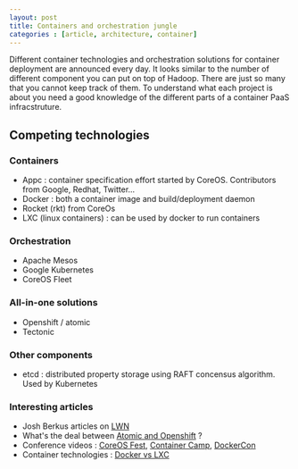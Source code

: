 ```yaml
---
layout: post
title: Containers and orchestration jungle
categories : [article, architecture, container]
---
```


Different container technologies and orchestration solutions for container deployment are announced every day.
It looks similar to the number of different component you can put on top of Hadoop. There are just so many
that you cannot keep track of them. To understand what each project is about you need a good knowledge of the
different parts of a container PaaS infracstruture.

## Competing technologies

### Containers
* Appc : container specification effort started by CoreOS. Contributors from Google, Redhat, Twitter...
* Docker : both a container image and build/deployment daemon
* Rocket (rkt) from CoreOs
* LXC (linux containers) : can be used by docker to run containers

### Orchestration
* Apache Mesos
* Google Kubernetes
* CoreOS Fleet

### All-in-one solutions
* Openshift / atomic
* Tectonic

### Other components
* etcd : distributed property storage using RAFT concensus algorithm. Used by Kubernetes

### Interesting articles
* Josh Berkus articles on [LWN][1]
* What's the deal between [Atomic and Openshift][2] ? 
* Conference videos : [CoreOS Fest][3], [Container Camp][4], [DockerCon][5]
* Container technologies : [Docker vs LXC][6]

[1]: https://lwn.net/Archives/GuestIndex/
[2]: https://blog.openshift.com/geard-the-intersection-of-paas-docker-and-project-atomic/
[3]: https://coreos.com/fest/
[4]: https://www.youtube.com/channel/UCvksXSnLqIVM_uFB7xyrsSg/playlists
[5]: https://www.youtube.com/user/dockerrun/playlists
[6]: https://www.flockport.com/lxc-vs-docker/

